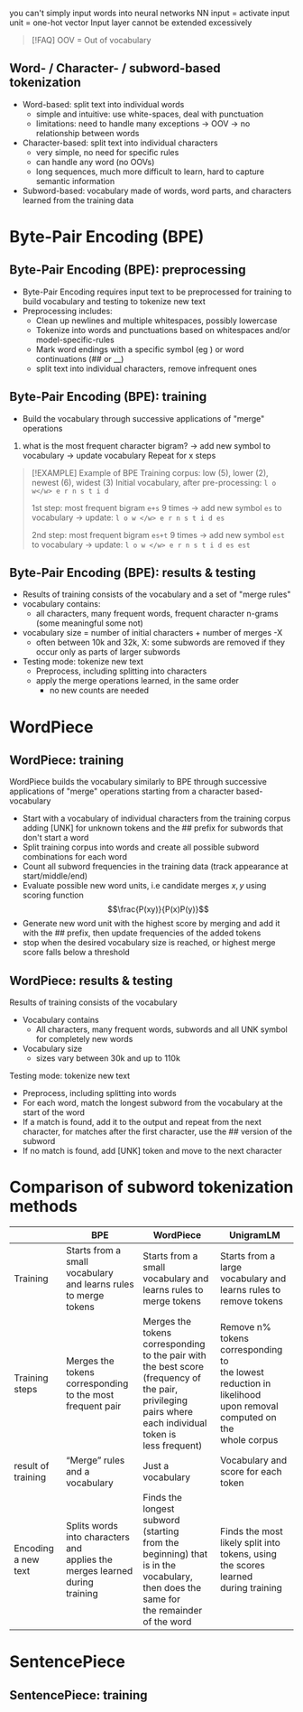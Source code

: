 you can't simply input words into neural networks
NN input = activate input unit = one-hot vector
Input layer cannot be extended excessively

>[!FAQ] OOV = Out of vocabulary

## Word- / Character- / subword-based tokenization

- Word-based: split text into individual words
	- simple and intuitive: use white-spaces, deal with punctuation
	- limitations: need to handle many exceptions -> OOV -> no relationship between words
- Character-based: split text into individual characters
	- very simple, no need for specific rules
	- can handle any word (no OOVs)
	- long sequences, much more difficult to learn, hard to capture semantic information
- Subword-based: vocabulary made of words, word parts, and characters learned from the training data


# Byte-Pair Encoding (BPE)

## Byte-Pair Encoding (BPE): preprocessing
- Byte-Pair Encoding requires input text to be preprocessed for training to build vocabulary and testing to tokenize new text
- Preprocessing includes:
	- Clean up newlines and multiple whitespaces, possibly lowercase
	- Tokenize into words and punctuations based on whitespaces and/or model-specific-rules
	- Mark word endings with a specific symbol (eg </w>) or word continuations (## or \_\_)
	- split text into individual characters, remove infrequent ones

## Byte-Pair Encoding (BPE): training
- Build the vocabulary through successive applications of "merge" operations
1. what is the most frequent character bigram? 
   -> add new symbol to vocabulary
   -> update vocabulary
Repeat for x steps

>[!EXAMPLE] Example of BPE
>Training corpus: low (5), lower (2), newest (6), widest (3)
>Initial vocabulary, after pre-processing: `l o w</w> e r n s t i d`
>
>1st step: most frequent bigram `e+s` 9 times
>-> add new symbol `es` to vocabulary
>-> update: `l o w </w> e r n s t i d es`
>
>2nd step: most frequent bigram `es+t` 9 times
>-> add new symbol `est` to vocabulary
>-> update: `l o w </w> e r n s t i d es est`

## Byte-Pair Encoding (BPE): results & testing
- Results of training consists of the vocabulary and a set of "merge rules"
- vocabulary contains:
	- all characters, many frequent words, frequent character n-grams (some meaningful some not)
- vocabulary size = number of initial characters + number of merges -X
	- often between 10k and 32k, X: some subwords are removed if they occur only as parts of larger subwords
- Testing mode: tokenize new text
	- Preprocess, including splitting into characters
	- apply the merge operations learned, in the same order
		- no new counts are needed


# WordPiece

## WordPiece: training
WordPiece builds the vocabulary similarly to BPE through successive applications of "merge" operations starting from a character based-vocabulary
- Start with a vocabulary of individual characters from the training corpus adding \[UNK] for unknown tokens and the \## prefix for subwords that don't start a word
- Split training corpus into words and create all possible subword combinations for each word
- Count all subword frequencies in the training data (track appearance at start/middle/end)
- Evaluate possible new word units, i.e candidate merges $x, y$ using scoring function $$\frac{P(xy)}{P(x)P(y)}$$
- Generate new word unit with the highest score by merging and add it with the \## prefix, then update frequencies of the added tokens
- stop when the desired vocabulary size is reached, or highest merge score falls below a threshold 

## WordPiece: results & testing
Results of training consists of the vocabulary
- Vocabulary contains
	- All characters, many frequent words, subwords and all UNK symbol for completely new words
- Vocabulary size
	- sizes vary between 30k and up to 110k 

Testing mode: tokenize new text
- Preprocess, including splitting into words
- For each word, match the longest subword from the vocabulary at the start of the word
- If a match is found, add it to the output and repeat from the next character, for matches after the first character, use the \## version of the subword
- If no match is found, add \[UNK] token and move to the next character


# Comparison of subword tokenization methods



|                     | BPE                                                                               | WordPiece                                                                                                                                                           | UnigramLM                                                                                                               |
| ------------------- | --------------------------------------------------------------------------------- | ------------------------------------------------------------------------------------------------------------------------------------------------------------------- | ----------------------------------------------------------------------------------------------------------------------- |
| Training            | Starts from a small vocabulary<br>and learns rules to merge tokens                | Starts from a small vocabulary and<br>learns rules to merge tokens                                                                                                  | Starts from a large vocabulary and<br>learns rules to remove tokens                                                     |
| Training steps      | Merges the tokens corresponding<br>to the most frequent pair                      | Merges the tokens corresponding<br>to the pair with the best score<br>(frequency of the pair, privileging<br>pairs where each individual token is<br>less frequent) | Remove n% tokens corresponding to<br>the lowest reduction in likelihood<br>upon removal computed on the<br>whole corpus |
| result of training  | “Merge” rules and a vocabulary                                                    | Just a vocabulary                                                                                                                                                   | Vocabulary and score for each token                                                                                     |
| Encoding a new text | Splits words into characters and<br>applies the merges learned during<br>training | Finds the longest subword (starting<br>from the beginning) that is in the<br>vocabulary, then does the same for<br>the remainder of the word                        | Finds the most likely split into<br>tokens, using the scores learned<br>during training                                 |


# SentencePiece

## SentencePiece: training
